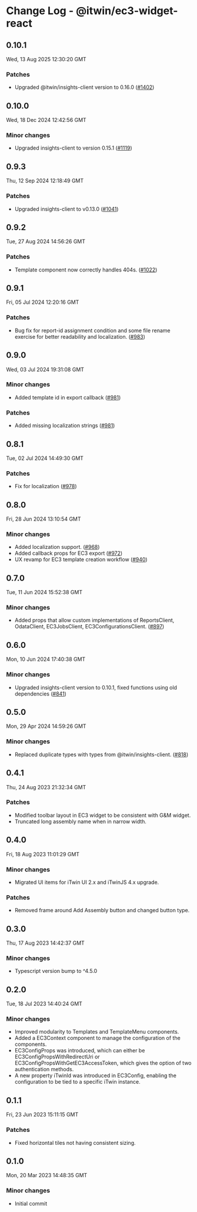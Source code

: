 # Change Log - @itwin/ec3-widget-react

<!-- This log was last generated on Wed, 13 Aug 2025 12:30:20 GMT and should not be manually modified. -->

<!-- Start content -->

## 0.10.1

Wed, 13 Aug 2025 12:30:20 GMT

### Patches

- Upgraded @itwin/insights-client version to 0.16.0 ([#1402](https://github.com/iTwin/viewer-components-react/pull/1402))

## 0.10.0

Wed, 18 Dec 2024 12:42:56 GMT

### Minor changes

- Upgraded insights-client to version 0.15.1 ([#1119](https://github.com/iTwin/viewer-components-react/pull/1119))

## 0.9.3

Thu, 12 Sep 2024 12:18:49 GMT

### Patches

- Upgraded insights-client to v0.13.0 ([#1041](https://github.com/iTwin/viewer-components-react/pull/1041))

## 0.9.2

Tue, 27 Aug 2024 14:56:26 GMT

### Patches

- Template component now correctly handles 404s. ([#1022](https://github.com/iTwin/viewer-components-react/pull/1022))

## 0.9.1

Fri, 05 Jul 2024 12:20:16 GMT

### Patches

- Bug fix for report-id assignment condition and some file rename exercise for better readability and localization. ([#983](https://github.com/iTwin/viewer-components-react/pull/983))

## 0.9.0

Wed, 03 Jul 2024 19:31:08 GMT

### Minor changes

- Added template id in export callback ([#981](https://github.com/iTwin/viewer-components-react/pull/981))

### Patches

- Added missing localization strings ([#981](https://github.com/iTwin/viewer-components-react/pull/981))

## 0.8.1

Tue, 02 Jul 2024 14:49:30 GMT

### Patches

- Fix for localization ([#978](https://github.com/iTwin/viewer-components-react/pull/978))

## 0.8.0

Fri, 28 Jun 2024 13:10:54 GMT

### Minor changes

- Added localization support. ([#968](https://github.com/iTwin/viewer-components-react/pull/968))
- Added callback props for EC3 export ([#972](https://github.com/iTwin/viewer-components-react/pull/972))
- UX revamp for EC3 template creation workflow ([#940](https://github.com/iTwin/viewer-components-react/pull/940))

## 0.7.0

Tue, 11 Jun 2024 15:52:38 GMT

### Minor changes

- Added props that allow custom implementations of ReportsClient, OdataClient, EC3JobsClient, EC3ConfigurationsClient. ([#897](https://github.com/iTwin/viewer-components-react/pull/897))

## 0.6.0

Mon, 10 Jun 2024 17:40:38 GMT

### Minor changes

- Upgraded insights-client version to 0.10.1, fixed functions using old dependencies ([#841](https://github.com/iTwin/viewer-components-react/pull/841))

## 0.5.0

Mon, 29 Apr 2024 14:59:26 GMT

### Minor changes

- Replaced duplicate types with types from @itwin/insights-client. ([#818](https://github.com/iTwin/viewer-components-react/pull/818))

## 0.4.1
Thu, 24 Aug 2023 21:32:34 GMT

### Patches

- Modified toolbar layout in EC3 widget to be consistent with G&M widget.
- Truncated long assembly name when in narrow width.

## 0.4.0
Fri, 18 Aug 2023 11:01:29 GMT

### Minor changes

- Migrated UI items for iTwin UI 2.x and iTwinJS 4.x upgrade.

### Patches

- Removed frame around Add Assembly button and changed button type.

## 0.3.0
Thu, 17 Aug 2023 14:42:37 GMT

### Minor changes

- Typescript version bump to ^4.5.0

## 0.2.0
Tue, 18 Jul 2023 14:40:24 GMT

### Minor changes

- Improved modularity to Templates and TemplateMenu components.
- Added a EC3Context component to manage the configuration of the components.
- EC3ConfigProps was introduced, which can either be EC3ConfigPropsWithRedirectUri or EC3ConfigPropsWithGetEC3AccessToken, which gives the option of two authentication methods.
- A new property iTwinId was introduced in EC3Config, enabling the configuration to be tied to a specific iTwin instance.

## 0.1.1
Fri, 23 Jun 2023 15:11:15 GMT

### Patches

- Fixed horizontal tiles not having consistent sizing.

## 0.1.0
Mon, 20 Mar 2023 14:48:35 GMT

### Minor changes

- Initial commit
